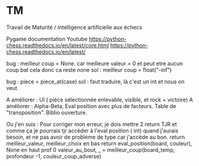 # TM
Travail de Maturité / Intelligence artificielle aux échecs

Pygame documentation
Youtube
https://python-chess.readthedocs.io/en/latest/core.html
https://python-chess.readthedocs.io/en/latest/



bug : meilleur coup = None. car meilleure valeur = 0 et peut etre aucun coup bat cela donc ca reste none
sol : meilleur coup = float("-inf")

bug : piece = piece_at(case)
sol : faut traduire, là c'est un int et nous on veut


A améliorer : UI ( pièce sélectionnée enlevable, visible, et rock +  victoire)
A améliorer : Alpha-Beta, Eval position avec plus de facteurs. Table de "transposition". Biblio ouverture.

Ou j'en suis : Pour corriger mon erreur, je dois mettre 2 return TJR et comme ça je pourrais tjr accèder à l'eval position ( int) quand j'aurais besoin, et ne pas avoir de problème de type car j'accède au bon.
 return meilleur_valeur, meilleur_choix en bas
 return eval_position(board, couleur), None en haut prof 0
valeur_au_bout, _ = meilleur_coup(board_temp, profondeur -1, couleur_coup_adverse)
